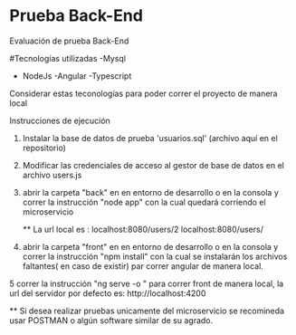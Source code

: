 # Prueba Back-End
 Evaluación de prueba Back-End
 
 #Tecnologías utilizadas
-Mysql
- NodeJs
-Angular
-Typescript

Considerar estas teconologías para poder correr el proyecto de manera local



Instrucciones de ejecución
1. Instalar la base de datos de prueba 'usuarios.sql' (archivo aquí en el repositorio)
2. Modificar las credenciales de acceso al gestor de base de datos en el archivo users.js
3. abrir la carpeta "back" en en entorno de desarrollo o en la consola y correr la instrucción "node app"
	con la cual quedará corriendo el microservicio
	
	** La url local es : localhost:8080/users/2
						localhost:8080/users/
	
4. abrir la carpeta "front" en en entorno de desarrollo o en la consola y correr la instrucción "npm install"
	con la cual se instalarán los archivos faltantes( en caso de existir) par correr angular de manera local.

5 correr la instrucción "ng serve -o " para correr front de manera local, la url del servidor por defecto es: http://localhost:4200

** Si desea realizar pruebas unicamente del microservicio se recomineda usar POSTMAN o algún software similar de su agrado.



